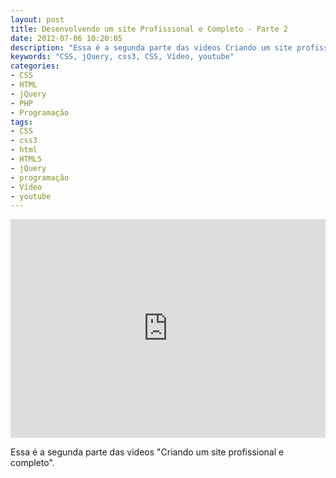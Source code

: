 ```yaml
---
layout: post
title: Desenvolvendo um site Profissional e Completo - Parte 2
date: 2012-07-06 10:20:05
description: "Essa é a segunda parte das videos Criando um site profissional e completo"
keywords: "CSS, jQuery, css3, CSS, Vídeo, youtube"
categories:
- CSS
- HTML
- jQuery
- PHP
- Programação
tags:
- CSS
- css3
- html
- HTML5
- jQuery
- programação
- Vídeo
- youtube
---
```


<div class="video-responsive">
  <iframe src="http://www.youtube.com/embed/4L4HJgsyC5A" frameborder="0" width="100%" height="350"></iframe>
</div>

Essa é a segunda parte das videos "Criando um site profissional e completo".
